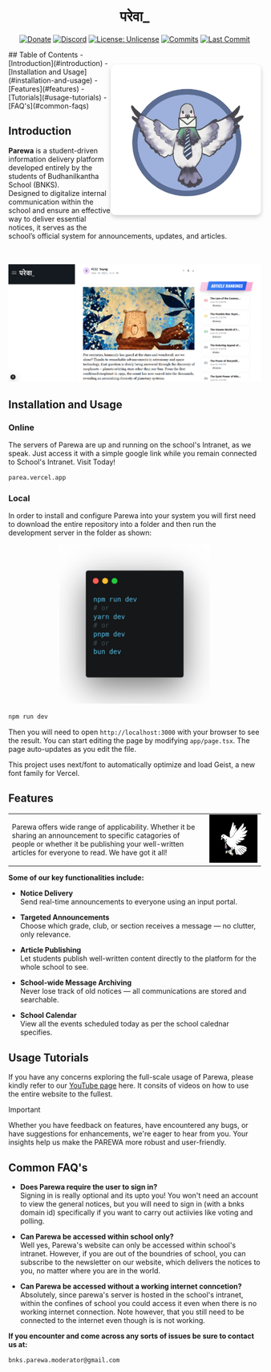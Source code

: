 <h1 className="text-3xl md:text-4xl font-bold font-sans" align="center">परेवा_</h1>


<div align="center">

[![Donate](https://img.shields.io/badge/_-Donate-red.svg?logo=githubsponsors&labelColor=555555&style=for-the-badge)](Collaborators.md#collaborators "Donate")
[![Discord](https://img.shields.io/discord/123456789012345678?color=blue&labelColor=555555&label=&logo=discord&style=for-the-badge)](https://discord.gg/ABCDEF12345 "Discord")
[![License: Unlicense](https://img.shields.io/badge/-Unlicense-blue.svg?style=for-the-badge)](LICENSE "License")
[![Commits](https://img.shields.io/github/commit-activity/m/suyogprasai/parewa?label=commits&style=for-the-badge)](https://github.com/suyogprasai/parewa/commits "Commit History")
[![Last Commit](https://img.shields.io/github/last-commit/suyogprasai/parewa/master?label=&style=for-the-badge&display_timestamp=committer)](https://github.com/suyogprasai/parewa/pulse/monthly "Last activity")
</div>
<img 
  src="public/Public Images/parewa_logo.png" 
  align="right" 
  width="300" 
  style="margin: 2em 0; border-radius: 10px; box-shadow: 0 4px 8px rgba(0, 0, 0, 0.2); transition: transform 0.3s ease; max-width: 100%; height: auto;" 
  alt="Parewa Logo"
/>
## Table of Contents
- [Introduction](#introduction)
- [Installation and Usage](#installation-and-usage)
- [Features](#features)
- [Tutorials](#usage-tutorials)
- [FAQ's](#common-faqs)

## Introduction

**Parewa** is a student-driven information delivery platform developed entirely by the students of Budhanilkantha School (BNKS).  
Designed to digitalize internal communication within the school and ensure an effective way to deliver essential notices, it serves as the school’s official system for announcements, updates, and articles.

<br><br>
![Featured Image](./featured_image.png)

## Installation and Usage


<h3 > Online </h3>
The servers of Parewa are up and running on the school's Intranet, as we speak. Just access it with a simple google link while you remain connected to School's Intranet. Visit Today!
<br>

``` bash
parea.vercel.app
```
<h3 > Local </h3>
In order to install and configure Parewa into your system you will first need to download the entire repository into a folder and then run the development server in the folder as shown:

<p align="center">
<img src="public/Public Images/carbon (1).png" width="300px"> </p>

``` bash
npm run dev
```

Then you will need to open `http://localhost:3000` with your browser to see the result.
You can start editing the page by modifying `app/page.tsx`. The page auto-updates as you edit the file.

This project uses next/font to automatically optimize and load Geist, a new font family for Vercel.

## Features

<table>
  <tr>
    <td style="padding-right: 20px;">
      <p>
       Parewa offers wide range of applicability. Whether it be sharing an announcement to specific catagories of people or whether it be publishing your well-written articles for everyone to read. We have got it all!
      </p>
    </td>
    <td>
      <img src="public/Public Images/504639516_1055763299327840_5106628068511268479_n.gif" alt="Parewa Logo" width="450" />
    </td>
  </tr>
</table>

**Some of our key functionalities include:**

- **Notice Delivery**  
  Send real-time announcements to everyone using an input portal.

- **Targeted Announcements**  
  Choose which grade, club, or section receives a message — no clutter, only relevance.

- **Article Publishing**  
  Let students publish well-written content directly to the platform for the whole school to see.

- **School-wide Message Archiving**  
  Never lose track of old notices — all communications are stored and searchable.

 - **School Calendar** <br>
   View all the events scheduled today as per the school calednar specifies. 

## Usage Tutorials
If you have any concerns exploring the full-scale usage of Parewa, please kindly refer to our [YouTube page](https://www.youtube.com/your-channel-url) here. 
It consits of videos on how to use the entire website to the fullest. 

> [!IMPORTANT]
> Whether you have feedback on features, have encountered any bugs, or have suggestions for enhancements, we're eager to hear from you. Your insights help us make the PAREWA more robust and user-friendly.


## Common FAQ's

- **Does Parewa require the user to sign in?** <br>
Signing in is really optional and its upto you! You won't need an account to view the general notices, but you will need to sign in (with a bnks domain id) specifically if you want to carry out actiivies like voting and polling.

- **Can Parewa be accessed within school only?**<br>
Well yes, Parewa's website can only be accessed within school's intranet. However, if you are out of the boundries of school, you can subscribe to the newsletter on our website, which delivers the notices to you, no matter where you are in the world. 

- **Can Parewa be accessed without a working internet conncetion?**<br>
Absolutely, since parewa's server is hosted in the school's intranet, within the confines of school you could access it even when there is no working internet connection. Note however, that you still need to be connected to the internet even though is is not working.

**If you encounter and come across any sorts of issues be sure to contact us at:**
```bash
bnks.parewa.moderator@gmail.com
```


